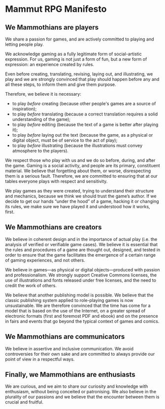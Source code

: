 # Mammut RPG Manifesto

## We Mammothians are players

We share a passion for games, and are actively committed to playing and letting people play.

We acknowledge gaming as a fully legitimate form of social-artistic expression. For us, gaming is not just a form of fun, but a new form of expression: an experience created by rules.

Even before creating, translating, revising, laying out, and illustrating, we play and we are strongly convinced that play should happen before any and all these steps, to inform them and give them purpose.

Therefore, we believe it is necessary:
- to play *before* creating (because other people's games are a source of inspiration);
- to play *before* translating (because a correct translation requires a solid understanding of the game);
- to play *before* editing (because the text of a game is better after playing it);
- to play *before* laying out the text (because the game, as a physical or digital object, must be of service to the act of play);
- to play *before* illustrating (because the illustrations must convey atmosphere to the players).

We respect those who play with us and we do so before, during, and after the game. Gaming is a social activity, and people are its primary, constituent material. We believe that forgetting about them, or worse, disrespecting them is a serious fault. Therefore, we are committed to ensuring that at our tables everyone plays with respect and sensitivity.

We play games as they were created, trying to understand their structure and mechanics, because we think we should trust the game’s author. If we decide to get our hands “under the hood” of a game, hacking it or changing its rules, we make sure we have played it and understood how it works, first.

## We Mammothians are creators

We believe in coherent design and in the importance of actual play (i.e. the analysis of verified or verifiable game cases). We believe it is essential that the rules and procedures of a game are thought out, designed, and tested in order to ensure that the game facilitates the emergence of a certain range of gaming experiences, and not others.

We believe in games—as physical or digital objects—produced with passion and professionalism. We strongly support Creative Commons licenses, the use of illustrations and fonts released under free licenses, and the need to credit the work of others.

We believe that another publishing model is possible. We believe that the classic publishing system applied to role-playing games is now unsustainable. We are therefore convinced that the time has come for a model that is based on the use of the Internet, on a greater spread of electronic formats (first and foremost PDF and ebook) and on the presence in fairs and events that go beyond the typical context of games and comics.

## We Mammothians are communicators

We believe in assertive and inclusive communication. We avoid controversies for their own sake and are committed to always provide our point of view in a respectful ways.

## Finally, we Mammothians are enthusiasts

We are curious, and we aim to share our curiosity and knowledge with enthusiasm, without being conceited or patronising. We also believe in the plurality of our passions and we believe that the encounter between them is crucial and fruitful.
